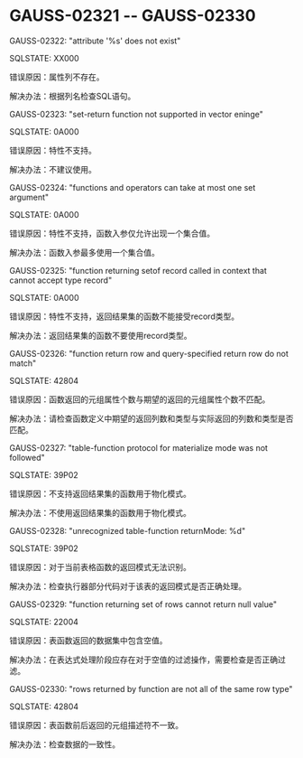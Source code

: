 # GAUSS-02321 -- GAUSS-02330

GAUSS-02322: "attribute '%s' does not exist"

SQLSTATE: XX000

错误原因：属性列不存在。

解决办法：根据列名检查SQL语句。

GAUSS-02323: "set-return function not supported in vector eninge"

SQLSTATE: 0A000

错误原因：特性不支持。

解决办法：不建议使用。

GAUSS-02324: "functions and operators can take at most one set argument"

SQLSTATE: 0A000

错误原因：特性不支持，函数入参仅允许出现一个集合值。

解决办法：函数入参最多使用一个集合值。

GAUSS-02325: "function returning setof record called in context that cannot accept type record"

SQLSTATE: 0A000

错误原因：特性不支持，返回结果集的函数不能接受record类型。

解决办法：返回结果集的函数不要使用record类型。

GAUSS-02326: "function return row and query-specified return row do not match"

SQLSTATE: 42804

错误原因：函数返回的元组属性个数与期望的返回的元组属性个数不匹配。

解决办法：请检查函数定义中期望的返回列数和类型与实际返回的列数和类型是否匹配。

GAUSS-02327: "table-function protocol for materialize mode was not followed"

SQLSTATE: 39P02

错误原因：不支持返回结果集的函数用于物化模式。

解决办法：不使用返回结果集的函数用于物化模式。

GAUSS-02328: "unrecognized table-function returnMode: %d"

SQLSTATE: 39P02

错误原因：对于当前表格函数的返回模式无法识别。

解决办法：检查执行器部分代码对于该表的返回模式是否正确处理。

GAUSS-02329: "function returning set of rows cannot return null value"

SQLSTATE: 22004

错误原因：表函数返回的数据集中包含空值。

解决办法：在表达式处理阶段应存在对于空值的过滤操作，需要检查是否正确过滤。

GAUSS-02330: "rows returned by function are not all of the same row type"

SQLSTATE: 42804

错误原因：表函数前后返回的元组描述符不一致。

解决办法：检查数据的一致性。
